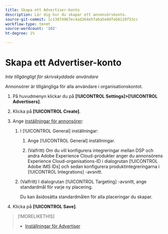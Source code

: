 ```yaml
---
title: Skapa ett Advertiser-konto
description: Lär dig hur du skapar ett annonsörskonto.
source-git-commit: 1c13874967ec4ad264e5fa6a5e0dfeb6120f53cc
workflow-type: tm+mt
source-wordcount: '102'
ht-degree: 1%

---
```


# Skapa ett Advertiser-konto

*Inte tillgängligt för skrivskyddade användare*

Annonsörer är tillgängliga för alla användare i organisationskontot.

1. På huvudmenyn klickar du på **[!UICONTROL Settings]>[!UICONTROL Advertisers]**.

1. Klicka på **[!UICONTROL Create]**.

1. Ange [inställningar för annonsörer](advertiser-settings.md):

   1. I [!UICONTROL General] inställningar:

      1. Ange [!UICONTROL General] inställningar.

      1. (Valfritt) Om du vill konfigurera integreringar mellan DSP och andra Adobe Experience Cloud-produkter anger du annonsörens Experience Cloud-organisations-ID i dialogrutan [!UICONTROL Adobe IMS IDs] och sedan konfigurera produktintegreringarna i [!UICONTROL Integrations] -avsnitt.
   1. (Valfritt) I dialogrutan [!UICONTROL Targeting] -avsnitt, ange standardmål för varje ny placering.

      Du kan åsidosätta standardmålen för alla placeringar du skapar.


1. Klicka på **[!UICONTROL Save]**.

>[!MORELIKETHIS]
>
>* [Inställningar för Advertiser](/help/dsp/admin/advertiser-settings.md)

